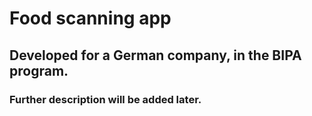 # Food scanning app
## Developed for a German company, in the BIPA program.
### Further description will be added later.
